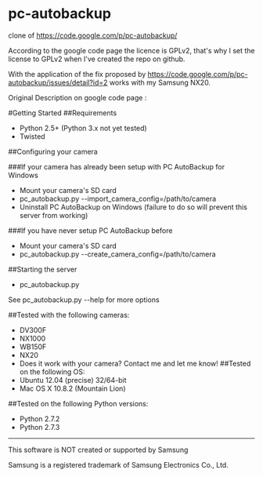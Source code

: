 pc-autobackup
=============

clone of https://code.google.com/p/pc-autobackup/

According to the google code page the licence is GPLv2, that's why I set the license to GPLv2 when 
I've created the repo on github.

With the application of the fix proposed by https://code.google.com/p/pc-autobackup/issues/detail?id=2
works with my Samsung NX20.

Original Description on google code page :

#Getting Started
##Requirements
- Python 2.5+ (Python 3.x not yet tested)
- Twisted

##Configuring your camera

###If your camera has already been setup with PC AutoBackup for Windows
- Mount your camera's SD card
- pc_autobackup.py --import_camera_config=/path/to/camera
- Uninstall PC AutoBackup on Windows (failure to do so will prevent this server from working)

###If you have never setup PC AutoBackup before
- Mount your camera's SD card
- pc_autobackup.py --create_camera_config=/path/to/camera

##Starting the server
- pc_autobackup.py

See pc_autobackup.py --help for more options

##Tested with the following cameras:
- DV300F
- NX1000
- WB150F
- NX20
- Does it work with your camera? Contact me and let me know!
##Tested on the following OS:
- Ubuntu 12.04 (precise) 32/64-bit
- Mac OS X 10.8.2 (Mountain Lion)

##Tested on the following Python versions:
- Python 2.7.2
- Python 2.7.3

- - -

This software is NOT created or supported by Samsung

Samsung is a registered trademark of Samsung Electronics Co., Ltd.


